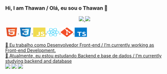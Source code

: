 ### Hi, I am Thawan / Olá, eu sou o Thawan 👋
<div align="center">
  <a href="https://github.com/thawansilva">
  <img height="180em" src="https://github-readme-stats.vercel.app/api?username=thawansilva&show_icons=true&theme=dark&include_all_commits=true&count_private=true"/>
  <img height="180em" src="https://github-readme-stats.vercel.app/api/top-langs/?username=thawansilva&layout=compact&langs_count=7&theme=dark"/>
</div>
<div style="display: inline_block"><br>
  <img align="center" alt="Thaw-HTML" height="30" width="40" src="https://raw.githubusercontent.com/devicons/devicon/master/icons/html5/html5-original.svg">
  <img align="center" alt="Thaw-CSS" height="30" width="40" src="https://raw.githubusercontent.com/devicons/devicon/master/icons/css3/css3-original.svg">
  <img align="center" alt="Thaw-Js" height="30" width="40" src="https://raw.githubusercontent.com/devicons/devicon/master/icons/javascript/javascript-plain.svg">
  <img align="center" alt="Thaw-React" height="30" width="40" src="https://raw.githubusercontent.com/devicons/devicon/master/icons/react/react-original.svg">
  <img align="center" alt="Thaw-Git" height="30" width="40" src="https://github.com/devicons/devicon/blob/master/icons/git/git-original.svg">
  <img align="center" alt="Thaw-Git" height="30" width="40" src="https://github.com/devicons/devicon/blob/master/icons/typescript/typescript-plain.svg">

  
  
</div>
<br/>
🔭 Eu trabalho como Desenvolvedor Front-end / I’m currently working as Front-end Development. <br/>
🌱 Atualmente, eu estou estudando Backend e base de dados / I’m currently studying backend and database
  <br/>
  <a href="https://www.instagram.com/thaw.silva/" target="_blank"><img src="https://img.shields.io/badge/-Instagram-%23E4405F?style=for-the-badge&logo=instagram&logoColor=white" target="_blank"></a>
  <a href="https://www.linkedin.com/in/thawansilva/" target="_blank"><img src="https://img.shields.io/badge/-LinkedIn-%230077B5?style=for-the-badge&logo=linkedin&logoColor=white" target="_blank"></a> 
  <a href = "mailto:twnpsilva@gmail.com"><img src="https://img.shields.io/badge/-Gmail-%23333?style=for-the-badge&logo=gmail&logoColor=white" target="_blank"></a>

